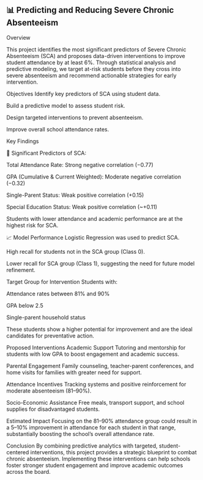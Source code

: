 ## 📊 Predicting and Reducing Severe Chronic Absenteeism



Overview


This project identifies the most significant predictors of Severe Chronic Absenteeism (SCA) and proposes data-driven interventions to improve student attendance by at least 6%. Through statistical analysis and predictive modeling, we target at-risk students before they cross into severe absenteeism and recommend actionable strategies for early intervention.

Objectives
Identify key predictors of SCA using student data.

Build a predictive model to assess student risk.

Design targeted interventions to prevent absenteeism.

Improve overall school attendance rates.

Key Findings


📌 Significant Predictors of SCA:


Total Attendance Rate: Strong negative correlation (−0.77)

GPA (Cumulative & Current Weighted): Moderate negative correlation (−0.32)

Single-Parent Status: Weak positive correlation (+0.15)

Special Education Status: Weak positive correlation (~+0.11)

Students with lower attendance and academic performance are at the highest risk for SCA.


📈 Model Performance
Logistic Regression was used to predict SCA.

High recall for students not in the SCA group (Class 0).

Lower recall for SCA group (Class 1), suggesting the need for future model refinement.

Target Group for Intervention
Students with:

Attendance rates between 81% and 90%

GPA below 2.5




Single-parent household status

These students show a higher potential for improvement and are the ideal candidates for preventative action.

Proposed Interventions
Academic Support
Tutoring and mentorship for students with low GPA to boost engagement and academic success.

Parental Engagement
Family counseling, teacher-parent conferences, and home visits for families with greater need for support.

Attendance Incentives
Tracking systems and positive reinforcement for moderate absenteeism (81–90%).

Socio-Economic Assistance
Free meals, transport support, and school supplies for disadvantaged students.

Estimated Impact
Focusing on the 81–90% attendance group could result in a 5–10% improvement in attendance for each student in that range, substantially boosting the school’s overall attendance rate.

Conclusion
By combining predictive analytics with targeted, student-centered interventions, this project provides a strategic blueprint to combat chronic absenteeism. Implementing these interventions can help schools foster stronger student engagement and improve academic outcomes across the board.


